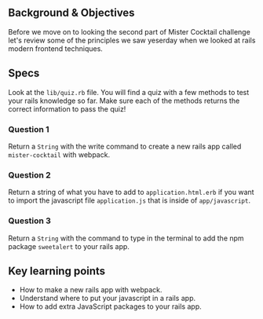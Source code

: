 ## Background & Objectives

Before we move on to looking the second part of Mister Cocktail challenge let's review some of the principles we saw yeserday when we looked at rails modern frontend techniques.

## Specs

Look at the `lib/quiz.rb` file. You will find a quiz with a few methods
to test your rails knowledge so far. Make sure each of the methods returns
the correct information to pass the quiz!

### Question 1

Return a `String` with the write command to create a new rails app called `mister-cocktail` with webpack.

### Question 2

Return a string of what you have to add to `application.html.erb` if you want to import the javascript file `application.js` that is inside of `app/javascript`.

### Question 3

Return a `String` with the command to type in the terminal to add the npm package `sweetalert` to your rails app.

## Key learning points

- How to make a new rails app with webpack.
- Understand where to put your javascript in a rails app.
- How to add extra JavaScript packages to your rails app.
